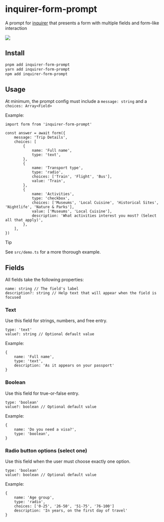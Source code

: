# inquirer-form-prompt

A prompt for [inquirer](https://github.com/SBoudrias/Inquirer.js) that presents a form with multiple fields and form-like interaction

![](https://github.com/user-attachments/assets/a77b4eaa-f1a1-4a89-83ab-30ecea57110e)

## Install

```sh
pnpm add inquirer-form-prompt
yarn add inquirer-form-prompt
npm add inquirer-form-prompt
```

## Usage

At minimum, the prompt config must include a `message: string` and a `choices: Array<Field>`

Example:

```tsx
import form from 'inquirer-form-prompt'

const answer = await form({
    message: 'Trip Details',
    choices: [
        {
            name: 'Full name',
            type: 'text',
        },
        {
            name: 'Transport type',
            type: 'radio',
            choices: ['Train', 'Flight', 'Bus'],
            value: 'Train',
        },
        {
            name: 'Activities',
            type: 'checkbox',
            choices: ['Museums', 'Local Cuisine', 'Historical Sites', 'Nightlife', 'Nature & Parks'],
            value: ['Museums', 'Local Cuisine'],
            description: 'What activities interest you most? (Select all that apply)',
        },
    ],
})
```

> [!tip]
> See `src/demo.ts` for a more thorough example.

## Fields

All fields take the following properties:

```tsx
name: string // The field's label
description?: string // Help text that will appear when the field is focused
```

### Text

Use this field for strings, numbers, and free entry.

```tsx
type: 'text'
value?: string // Optional default value
```

Example:

```tsx
{
    name: 'Full name',
    type: 'text',
    description: 'As it appears on your passport'
}
```

### Boolean

Use this field for true-or-false entry.

```tsx
type: 'boolean'
value?: boolean // Optional default value
```

Example:

```tsx
{
    name: 'Do you need a visa?',
    type: 'boolean',
}
```

### Radio button options (select one)

Use this field when the user must choose exactly one option.

```tsx
type: 'boolean'
value?: boolean // Optional default value
```

Example:

```tsx
{
    name: 'Age group',
    type: 'radio',
    choices: ['0-25', '26-50', '51-75', '76-100']
    description: 'In years, on the first day of travel'
}
```
